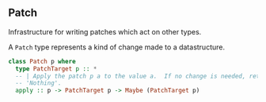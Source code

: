 ## Patch

Infrastructure for writing patches which act on other types.

A `Patch` type represents a kind of change made to a datastructure.

```haskell
class Patch p where
  type PatchTarget p :: *
  -- | Apply the patch p a to the value a.  If no change is needed, return
  -- 'Nothing'.
  apply :: p -> PatchTarget p -> Maybe (PatchTarget p)
```

